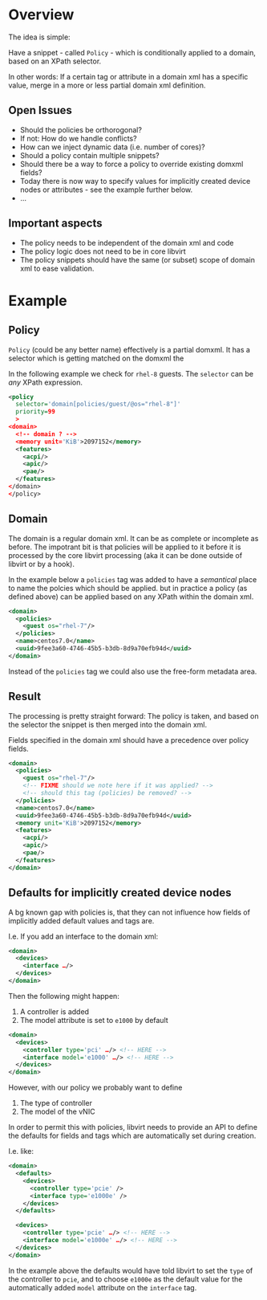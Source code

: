 # Overview

The idea is simple:

Have a snippet - called `Policy` - which is conditionally applied to a domain,
based on an XPath selector.

In other words: If a certain tag or attribute in a domain xml has a specific
value, merge in a more or less partial domain xml definition.

## Open Issues

- Should the policies be orthorogonal?
- If not: How do we handle conflicts?
- How can we inject dynamic data (i.e. number of cores)?
- Should a policy contain multiple snippets?
- Should there be a way to force a policy to override existing domxml fields?
- Today there is now way to specify values for implicitly created device nodes
  or attributes - see the example further below.
- …

## Important aspects

- The policy needs to be independent of the domain xml and code
- The policy logic does not need to be in core libvirt
- The policy snippets should have the same (or subset) scope of domain xml
  to ease validation.

# Example

## Policy

`Policy` (could be any better name) effectively is a partial domxml.
It has a selector which is getting matched on the domxml the 

In the following example we check for `rhel-8` guests.
The `selector` can be _any_ XPath expression.

```xml
<policy
  selector='domain[policies/guest/@os="rhel-8"]'
  priority=99
  >
<domain>
  <!-- domain ? -->
  <memory unit='KiB'>2097152</memory>
  <features>
    <acpi/>
    <apic/>
    <pae/>
  </features>
</domain>
</policy>
```

## Domain

The domain is a regular domain xml. It can be as complete or incomplete as
before.
The impotrant bit is that policies will be applied to it before it is processed
by the core libvirt processing (aka it can be done outside of libvirt or by a
hook).

In the example below a `policies` tag was added to have a _semantical_ place to
name the polcies which should be applied. but in practice a policy (as defined
above) can be applied based on any XPath within the domain xml.

```xml
<domain>
  <policies>
    <guest os="rhel-7"/>
  </policies>
  <name>centos7.0</name>
  <uuid>9fee3a60-4746-45b5-b3db-8d9a70efb94d</uuid>
</domain>
```

Instead of the `policies` tag we could also use the free-form metadata area.

## Result

The processing is pretty straight forward: The policy is taken, and based on the
selector the snippet is then merged into the domain xml.

Fields specified in the domain xml should have a precedence over policy fields.

```xml
<domain>
  <policies>
    <guest os="rhel-7"/>
    <!-- FIXME should we note here if it was applied? -->
    <!-- should this tag (policies) be removed? -->
  </policies>
  <name>centos7.0</name>
  <uuid>9fee3a60-4746-45b5-b3db-8d9a70efb94d</uuid>
  <memory unit='KiB'>2097152</memory>
  <features>
    <acpi/>
    <apic/>
    <pae/>
  </features>
</domain>
```

## Defaults for implicitly created device nodes

A bg known gap with policies is, that they can not influence how fields of
implicitly added default values and tags are.

I.e. If you add an interface to the domain xml:

```xml
<domain>
  <devices>
    <interface …/>
  </devices>
</domain>
```

Then the following might happen:

1. A controller is added
2. The model attribute is set to `e1000` by default

```xml
<domain>
  <devices>
    <controller type='pci' …/> <!-- HERE -->
    <interface model='e1000' …/> <!-- HERE -->
  </devices>
</domain>
```

However, with our policy we probably want to define

1. The type of controller
2. The model of the vNIC

In order to permit this with policies, libvirt needs to provide an API to
define the defaults for fields and tags which are automatically set during
creation.

I.e. like:

```xml
<domain>
  <defaults>
    <devices>
      <controller type='pcie' />
      <interface type='e1000e' />
    </devices>
  </defaults>

  <devices>
    <controller type='pcie' …/> <!-- HERE -->
    <interface model='e1000e' …/> <!-- HERE -->
  </devices>
</domain>
```

In the example above the defaults would have told libvirt to set the `type` of
the controller to `pcie`, and to choose `e1000e` as the default value for the
automatically added `model` attribute on the `interface` tag.
